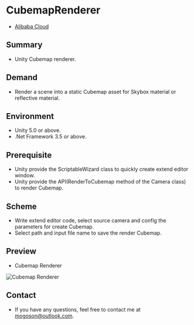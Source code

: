 ﻿# CubemapRenderer

- [Alibaba Cloud](https://www.aliyun.com/minisite/goods?userCode=0fgf4qk9)

## Summary
- Unity Cubemap renderer.

## Demand
- Render a scene into a static Cubemap asset for Skybox material or reflective material.

## Environment
- Unity 5.0 or above.
- .Net Framework 3.5 or above.

## Prerequisite
- Unity provide the ScriptableWizard class to quickly create extend editor window.
- Unity provide the API(RenderToCubemap method of the Camera class) to render Cubemap.

## Scheme
- Write extend editor code, select source camera and config the parameters for create Cubemap.
- Select path and input file name to save the render Cubemap.

## Preview
- Cubemap Renderer

![Cubemap Renderer](./Attachment/README_Image/CubemapRenderer.gif)

## Contact
- If you have any questions, feel free to contact me at mogoson@outlook.com.